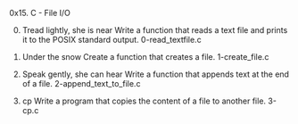 0x15. C - File I/O

0. Tread lightly, she is near
Write a function that reads a text file and prints it to the POSIX standard output.
0-read_textfile.c

1. Under the snow
Create a function that creates a file.
1-create_file.c

2. Speak gently, she can hear
Write a function that appends text at the end of a file.
2-append_text_to_file.c

3. cp
Write a program that copies the content of a file to another file.
3-cp.c


